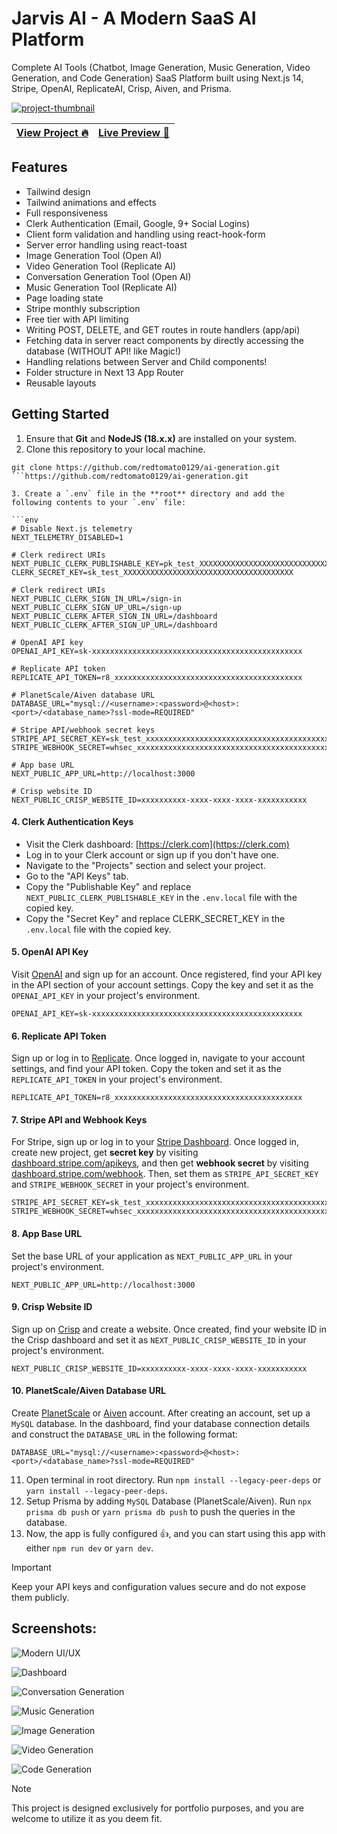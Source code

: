 # Jarvis AI - A Modern SaaS AI Platform

Complete AI Tools (Chatbot, Image Generation, Music Generation, Video Generation, and Code Generation) SaaS Platform built using Next.js 14, Stripe, OpenAI, ReplicateAI, Crisp, Aiven, and Prisma.

<a href="https://redtomato0129.com/portfolio/modern-saas-ai-platform"><img src="/.github/images/thumbnail.png" alt="project-thumbnail"/></a>

| [View Project 🔥](https://redtomato0129.com/portfolio/modern-saas-ai-platform) | [Live Preview 🚀](https://jarvis-wex.vercel.app) |
| ------------------------------------------------------------------------------ | ------------------------------------------------ |

## Features

- Tailwind design
- Tailwind animations and effects
- Full responsiveness
- Clerk Authentication (Email, Google, 9+ Social Logins)
- Client form validation and handling using react-hook-form
- Server error handling using react-toast
- Image Generation Tool (Open AI)
- Video Generation Tool (Replicate AI)
- Conversation Generation Tool (Open AI)
- Music Generation Tool (Replicate AI)
- Page loading state
- Stripe monthly subscription
- Free tier with API limiting
- Writing POST, DELETE, and GET routes in route handlers (app/api)
- Fetching data in server react components by directly accessing the database (WITHOUT API! like Magic!)
- Handling relations between Server and Child components!
- Folder structure in Next 13 App Router
- Reusable layouts

## Getting Started

1. Ensure that **Git** and **NodeJS (18.x.x)** are installed on your system.
2. Clone this repository to your local machine.

````
git clone https://github.com/redtomato0129/ai-generation.git
```https://github.com/redtomato0129/ai-generation.git

3. Create a `.env` file in the **root** directory and add the following contents to your `.env` file:

```env
# Disable Next.js telemetry
NEXT_TELEMETRY_DISABLED=1

# Clerk redirect URIs
NEXT_PUBLIC_CLERK_PUBLISHABLE_KEY=pk_test_XXXXXXXXXXXXXXXXXXXXXXXXXXXXXXXXXXXXXXXXXXXXXXXXXXXXXXXXXXXXXXXXX
CLERK_SECRET_KEY=sk_test_XXXXXXXXXXXXXXXXXXXXXXXXXXXXXXXXXXXXXX

# Clerk redirect URIs
NEXT_PUBLIC_CLERK_SIGN_IN_URL=/sign-in
NEXT_PUBLIC_CLERK_SIGN_UP_URL=/sign-up
NEXT_PUBLIC_CLERK_AFTER_SIGN_IN_URL=/dashboard
NEXT_PUBLIC_CLERK_AFTER_SIGN_UP_URL=/dashboard

# OpenAI API key
OPENAI_API_KEY=sk-xxxxxxxxxxxxxxxxxxxxxxxxxxxxxxxxxxxxxxxxxxxxxxx

# Replicate API token
REPLICATE_API_TOKEN=r8_xxxxxxxxxxxxxxxxxxxxxxxxxxxxxxxxxxxxxxxxxx

# PlanetScale/Aiven database URL
DATABASE_URL="mysql://<username>:<password>@<host>:<port>/<database_name>?ssl-mode=REQUIRED"

# Stripe API/webhook secret keys
STRIPE_API_SECRET_KEY=sk_test_xxxxxxxxxxxxxxxxxxxxxxxxxxxxxxxxxxxxxxxxxxxxxxxxxxxxxxxxxxxxxxxxxxxxxxxxxxxxxxxxxxxxxxxxxxxxxxxxxxxxxxxxxxxxxx
STRIPE_WEBHOOK_SECRET=whsec_xxxxxxxxxxxxxxxxxxxxxxxxxxxxxxxxxxxxxxxxxxxxxxxxxxxxxxxxxxxx

# App base URL
NEXT_PUBLIC_APP_URL=http://localhost:3000

# Crisp website ID
NEXT_PUBLIC_CRISP_WEBSITE_ID=xxxxxxxxxx-xxxx-xxxx-xxxx-xxxxxxxxxxx
````

#### 4. Clerk Authentication Keys

- Visit the Clerk dashboard: [https://clerk.com](https://clerk.com)
- Log in to your Clerk account or sign up if you don't have one.
- Navigate to the "Projects" section and select your project.
- Go to the "API Keys" tab.
- Copy the "Publishable Key" and replace `NEXT_PUBLIC_CLERK_PUBLISHABLE_KEY` in the `.env.local` file with the copied key.
- Copy the "Secret Key" and replace CLERK_SECRET_KEY in the `.env.local` file with the copied key.

#### 5. OpenAI API Key

Visit [OpenAI](https://platform.openai.com/signup) and sign up for an account. Once registered, find your API key in the API section of your account settings. Copy the key and set it as the `OPENAI_API_KEY` in your project's environment.

```env
OPENAI_API_KEY=sk-xxxxxxxxxxxxxxxxxxxxxxxxxxxxxxxxxxxxxxxxxxxxxxx
```

#### 6. Replicate API Token

Sign up or log in to [Replicate](https://replicate.ai/). Once logged in, navigate to your account settings, and find your API token. Copy the token and set it as the `REPLICATE_API_TOKEN` in your project's environment.

```env
REPLICATE_API_TOKEN=r8_xxxxxxxxxxxxxxxxxxxxxxxxxxxxxxxxxxxxxxxxxx
```

#### 7. Stripe API and Webhook Keys

For Stripe, sign up or log in to your [Stripe Dashboard](https://dashboard.stripe.com/register). Once logged in, create new project, get **secret key** by visiting [dashboard.stripe.com/apikeys](https://dashboard.stripe.com/apikeys), and then get **webhook secret** by visiting [dashboard.stripe.com/webhook](https://dashboard.stripe.com/webhook). Then, set them as `STRIPE_API_SECRET_KEY` and `STRIPE_WEBHOOK_SECRET` in your project's environment.

```env
STRIPE_API_SECRET_KEY=sk_test_xxxxxxxxxxxxxxxxxxxxxxxxxxxxxxxxxxxxxxxxxxxxxxxxxxxxxxxxxxxxxxxxxxxxxxxxxxxxxxxxxxxxxxxxxxxxxxxxxxxxxxxxxxxxxx
STRIPE_WEBHOOK_SECRET=whsec_xxxxxxxxxxxxxxxxxxxxxxxxxxxxxxxxxxxxxxxxxxxxxxxxxxxxxxxxxxxx
```

#### 8. App Base URL

Set the base URL of your application as `NEXT_PUBLIC_APP_URL` in your project's environment.

```env
NEXT_PUBLIC_APP_URL=http://localhost:3000
```

#### 9. Crisp Website ID

Sign up on [Crisp](https://crisp.chat/en) and create a website. Once created, find your website ID in the Crisp dashboard and set it as `NEXT_PUBLIC_CRISP_WEBSITE_ID` in your project's environment.

```env
NEXT_PUBLIC_CRISP_WEBSITE_ID=xxxxxxxxxx-xxxx-xxxx-xxxx-xxxxxxxxxxx
```

#### 10. PlanetScale/Aiven Database URL

Create [PlanetScale](https://planetscale.com) or [Aiven](https://aiven.io) account. After creating an account, set up a `MySQL` database. In the dashboard, find your database connection details and construct the `DATABASE_URL` in the following format:

```env
DATABASE_URL="mysql://<username>:<password>@<host>:<port>/<database_name>?ssl-mode=REQUIRED"
```

11. Open terminal in root directory. Run `npm install --legacy-peer-deps` or `yarn install --legacy-peer-deps`.
12. Setup Prisma by adding `MySQL` Database (PlanetScale/Aiven). Run `npx prisma db push` or `yarn prisma db push` to push the queries in the database.
13. Now, the app is fully configured 👍, and you can start using this app with either `npm run dev` or `yarn dev`.

> [!IMPORTANT]
> Keep your API keys and configuration values secure and do not expose them publicly.

## Screenshots:

![Modern UI/UX](/.github/images/main-image.png 'Modern UI/UX')

![Dashboard](/.github/images/dashboard-page.png 'Dashboard')

![Conversation Generation](/.github/images/coversation-page.png 'Conversation Generation')

![Music Generation](/.github/images/music-page.png 'Music Generation')

![Image Generation](/.github/images/image-page.png 'Image Generation')

![Video Generation](/.github/images/video-page.png 'Video Generation')

![Code Generation](/.github/images/code-page.png 'Code Generation')

> [!NOTE]
> This project is designed exclusively for portfolio purposes, and you are welcome to utilize it as you deem fit.
